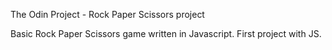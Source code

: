 The Odin Project - Rock Paper Scissors project

Basic Rock Paper Scissors game written in Javascript. First project with JS.



